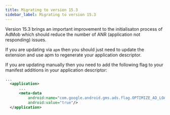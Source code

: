 ```yaml
---
title: Migrating to version 15.3
sidebar_label: Migrating to version 15.3
---
```


Version 15.3 brings an important improvement to the initialisaton process of AdMob which should reduce the number of ANR (application not responding) issues.


If you are updating via `apm` then you should just need to update the extension and use apm to regenerate your application descriptor. 


If you are updating manually then you need to add the following flag to your manifest additions in your application descriptor:

```xml
...
  <application>
      ...
      <meta-data
          android:name="com.google.android.gms.ads.flag.OPTIMIZE_AD_LOADING"
          android:value="true"/>
  </application>
```
